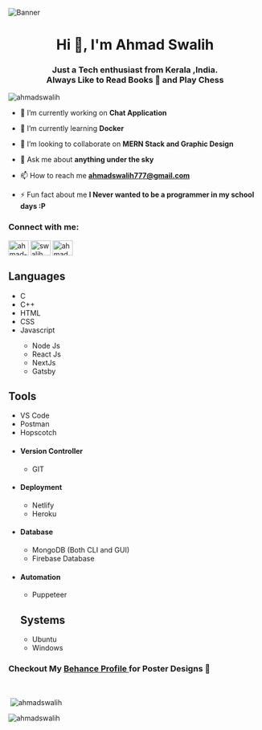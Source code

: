 

![Banner](https://res.cloudinary.com/superfolio/image/upload/v1620689979/68747470733a2f2f692e70696e696d672e636f6d2f6f726967696e616c732f63362f33332f63322f63363333633230656465383266306530636564376435373064626533613166332e676966_yjuh2s.gif)
<h1 align="center">Hi 👋, I'm Ahmad Swalih</h1>
<h3 align="center"> Just a Tech enthusiast from Kerala ,India. <br/> Always Like to  Read Books 📔 and Play Chess</h3>

<p align="left"> <img src="https://komarev.com/ghpvc/?username=ahmadswalih&label=Profile%20views&color=0e75b6&style=flat" alt="ahmadswalih" /> </p>

- 🔭 I’m currently working on **Chat Application**

- 🌱 I’m currently learning **Docker**

- 👯 I’m looking to collaborate on **MERN Stack and Graphic Design**

- 💬 Ask me about **anything under the sky**

- 📫 How to reach me **ahmadswalih777@gmail.com**

- ⚡ Fun fact about me **I Never wanted to be a programmer in my school days :P**

<h3 align="left">Connect with me:</h3>
<p align="left">
<a href="https://linkedin.com/in/ahmad-swalih-cm-6429881b5" target="blank"><img align="center" src="https://raw.githubusercontent.com/rahuldkjain/github-profile-readme-generator/master/src/images/icons/Social/linked-in-alt.svg" alt="ahmad-swalih-cm-6429881b5" height="30" width="40" /></a>
<a href="https://instagram.com/swalih_ahmd" target="blank"><img align="center" src="https://raw.githubusercontent.com/rahuldkjain/github-profile-readme-generator/master/src/images/icons/Social/instagram.svg" alt="swalih_ahmd" height="30" width="40" /></a>
<a href="https://www.behance.net/ahmadswalihcm" target="blank"><img align="center" src="https://raw.githubusercontent.com/rahuldkjain/github-profile-readme-generator/master/src/images/icons/Social/behance.svg" alt="ahmadswalihcm" height="30" width="40" /></a>
</p>


<h2 font="bold"> Languages </h2>
<ul>
  <li>C</li>
  <li>C++</li>
  <li>HTML</li>
  <li>CSS</li>
  <li>Javascript</li>
  <ul>
  <li>Node Js</li>
  <li>React Js</li>
  <li>NextJs</li>
  <li>Gatsby</li>
  </ul>
</ul>
<h2 font="bold">Tools</h2>
 <ul>
  <li>VS Code</li>
  <li>Postman</li>
  <li>Hopscotch</li>
  <li><h4>Version Controller</h4></li>
  <ul> <li>GIT</li></ul>
  <li><h4>Deployment</h4></li>
  <ul>
  <li>Netlify </li>
  <li>Heroku</li>
   </ul>
  
  <li><h4>Database</h4></li>
  <ul>
  <li>MongoDB (Both CLI and GUI)</li>
  <li>Firebase Database </li>
   </ul>
   <li><h4>Automation</h4></li>
   <ul>
   <li>Puppeteer</li>
   </ul>
<h2 font="bold">Systems</h2>
  <ul>
  <li>Ubuntu </li>
  <li>Windows</li>
   </ul>
</ul>

<h3 font="bold">Checkout My <a href="https://www.behance.net/ahmadswalihcm"> Behance Profile </a> for Poster Designs 🤗</h3>
    <br/>
<p>&nbsp;<img align="center" src="https://github-readme-stats.vercel.app/api?username=ahmadswalih&show_icons=true&locale=en" alt="ahmadswalih" /></p>

<p><img align="center" src="https://github-readme-streak-stats.herokuapp.com/?user=ahmadswalih&" alt="ahmadswalih" /></p>

